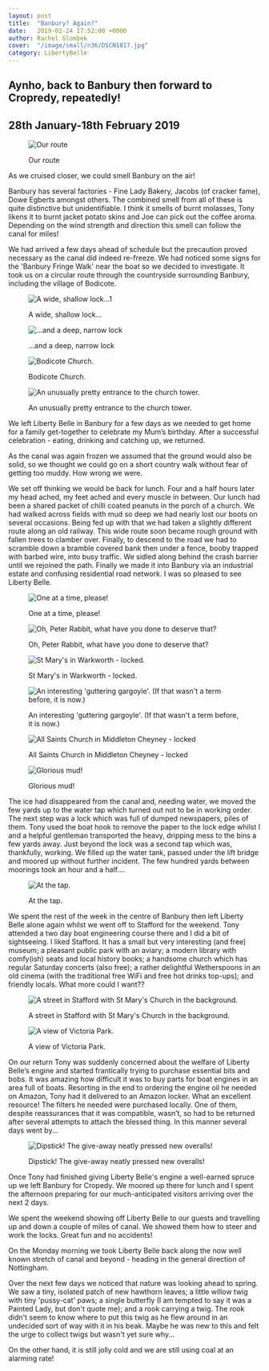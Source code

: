 ```yaml
---
layout: post
title:  "Banbury? Again?"
date:   2019-02-24 17:52:00 +0000
author: Rachel Glombek
cover:  "/image/small/n36/DSCN1817.jpg"
category: LibertyBelle
---
```

<h2>Aynho, back to Banbury then forward to Cropredy, repeatedly!</h2>

<h2>28th January-18th February 2019</h2>

<figure>
 <img src="{{site.baseurl}}/image/maps/n36map.png" alt="Our route" >
 <figcaption>
 <p>Our route</p>
 </figcaption>
</figure>
<p>As we cruised closer, we could smell Banbury on the air!

<p>Banbury has several factories - Fine Lady Bakery, Jacobs (of cracker fame), Dowe Egberts amongst others. The combined smell from all of these is quite distinctive but unidentifiable. I think it smells of burnt molasses, Tony likens it to burnt jacket potato skins and Joe can pick out the coffee aroma. Depending on the wind strength and direction this smell can follow the canal for miles!</p>

<p>We had arrived a few days ahead of schedule but the precaution proved necessary as the canal did indeed re-freeze.
We had noticed some signs for the 'Banbury Fringe Walk' near the boat so we decided to investigate. It took us on a circular route through the countryside surrounding Banbury, including the village of Bodicote.</p>

<figure>
 <img src="{{site.baseurl}}/image/small/n36/DSCN1794.jpg" alt="A wide, shallow lock...1" >
 <figcaption>
 <p>A wide, shallow lock...</p>
 </figcaption>
</figure>

<figure>
 <img src="{{site.baseurl}}/image/small/n36/DSCN1805.jpg" alt="...and a deep, narrow lock" >
 <figcaption>
 <p>...and a deep, narrow lock</p>
 </figcaption>
</figure>

<figure>
 <img src="{{site.baseurl}}/image/small/n36/DSCN1814.jpg" alt="Bodicote Church." >
 <figcaption>
 <p>Bodicote Church.</p>
 </figcaption>
</figure>

<figure>
 <img src="{{site.baseurl}}/image/small/n36/DSCN1813.jpg" alt="An unusually pretty entrance to the church tower." >
 <figcaption>
 <p>An unusually pretty entrance to the church tower.</p>
 </figcaption>
</figure>

<p>We left Liberty Belle in Banbury for a few days as we needed to get home for a family get-together to celebrate my Mum’s birthday. After a successful celebration - eating, drinking and catching up, we returned.</p>

<p>As the canal was again frozen we assumed that the ground would also be solid, so we thought we could go on a short country walk without fear of getting too muddy. How wrong we were.</p>

<p>We set off thinking we would be back for lunch. Four and a half hours later my head ached, my feet ached and every muscle in between. Our lunch had been a shared packet of chilli coated peanuts in the porch of a church. We had walked across fields with mud so deep we had nearly lost our boots on several occasions. Being fed up with that we had taken a slightly different route along an old railway. This wide route soon became rough ground with fallen trees to clamber over. Finally, to descend to the road we had to scramble down a bramble covered bank then under a fence, booby trapped with barbed wire, into busy traffic. We sidled along behind the crash barrier until we rejoined the path. Finally we made it into Banbury via an industrial estate and confusing residential road network. I was so pleased to see Liberty Belle.</p>

<figure>
 <img src="{{site.baseurl}}/image/small/n36/DSCN1815.jpg" alt="One at a time, please!" >
 <figcaption>
 <p>One at a time, please!</p>
 </figcaption>
</figure>

<figure>
 <img src="{{site.baseurl}}/image/small/n36/P2050011.jpg" alt="Oh, Peter Rabbit, what have you done to deserve that?" >
 <figcaption>
 <p>Oh, Peter Rabbit, what have you done to deserve that?</p>
 </figcaption>
</figure>

<figure>
 <img src="{{site.baseurl}}/image/small/n36/P2050005.jpg" alt="St Mary's in Warkworth - locked." >
 <figcaption>
 <p>St Mary's in Warkworth - locked.</p>
 </figcaption>
</figure>

<figure>
 <img src="{{site.baseurl}}/image/small/n36/P2050006.jpg" alt="An interesting 'guttering gargoyle'. (If that wasn't a term before, it is now.)" >
 <figcaption>
 <p>An interesting 'guttering gargoyle'. (If that wasn't a term before, it is now.)</p>
 </figcaption>
</figure>

<figure>
 <img src="{{site.baseurl}}/image/small/n36/P2050008.jpg" alt="All Saints Church in Middleton Cheyney - locked" >
 <figcaption>
 <p>All Saints Church in Middleton Cheyney - locked</p>
 </figcaption>
</figure>

<figure>
 <img src="{{site.baseurl}}/image/small/n36/P2050012.jpg" alt="Glorious mud!" >
 <figcaption>
 <p>Glorious mud!</p>
 </figcaption>
</figure>

<p>The ice had disappeared from the canal and, needing water, we moved the few yards up to the water tap which turned out not to be in working order. The next step was a lock which was full of dumped newspapers, piles of them. Tony used the boat hook to remove the paper to the lock edge whilst I and a helpful gentleman transported the heavy, dripping mess to the bins a few yards away. Just beyond the lock was a second tap which was, thankfully, working.  We filled up the water tank, passed under the lift bridge and moored up without further incident. The few hundred yards between moorings took an hour and a half....</p>

<figure>
 <img src="{{site.baseurl}}/image/small/n36/DSCN1817.jpg" alt="At the tap." >
 <figcaption>
 <p>At the tap.</p>
 </figcaption>
</figure>

<p>We spent the rest of the week in the centre of Banbury then left Liberty Belle alone again whilst we went off to Stafford for the weekend. Tony attended a two day boat engineering course there and I did a bit of sightseeing. I liked Stafford. It has a small but very interesting (and free) museum; a pleasant public park with an aviary; a modern library with comfy(ish) seats and local history books; a handsome church which has regular Saturday concerts (also free); a rather delightful Wetherspoons in an old cinema (with the traditional free WiFi and free hot drinks top-ups); and friendly locals. What more could I want??</p>

<figure>
 <img src="{{site.baseurl}}/image/small/n36/DSCN1820.jpg" alt="A street in Stafford with St Mary's Church in the background." >
 <figcaption>
 <p>A street in Stafford with St Mary's Church in the background.</p>
 </figcaption>
</figure>

<figure>
 <img src="{{site.baseurl}}/image/small/n36/DSCN1828.jpg" alt="A view of Victoria Park." >
 <figcaption>
 <p>A view of Victoria Park.</p>
 </figcaption>
</figure>

<p>On our return Tony was suddenly concerned about the welfare of Liberty Belle’s engine and started frantically trying to purchase essential bits and bobs. It was amazing how difficult it was to buy parts for boat engines in an area full of boats. Resorting in the end to ordering the engine oil he needed on Amazon, Tony had it delivered to an Amazon locker. What an excellent resource! The filters he needed were purchased locally. One of them, despite reassurances that it was compatible, wasn’t, so had to be returned after several attempts to attach the blessed thing. In this manner several days went by...</p>

<figure>
 <img src="{{site.baseurl}}/image/small/n36/DSCN1829.jpg" alt="Dipstick! The give-away neatly pressed new overalls!" >
 <figcaption>
 <p>Dipstick! The give-away neatly pressed new overalls!</p>
 </figcaption>
</figure>

<p>Once Tony had finished giving Liberty Belle's engine a well-earned spruce up we left Banbury for Cropedy. We moored up there for lunch and I spent the afternoon preparing for our much-anticipated visitors arriving over the next 2 days.</p>

<p>We spent the weekend showing off Liberty Belle to our guests and travelling up and down a couple of miles of canal. We showed them how to steer and work the locks. Great fun and no accidents!</p>

<p>On the Monday morning we took Liberty Belle back along the now well known stretch of canal and beyond - heading in the general direction of Nottingham.</p>

<p>Over the next few days we noticed that nature was looking ahead to spring. We saw a tiny, isolated patch of new hawthorn leaves; a little willow twig with tiny 'pussy-cat' paws; a single butterfly (I am tempted to say it was a Painted Lady, but don't quote me); and a rook carrying a twig. The rook didn't seem to know where to put this twig as he flew around in an undecided sort of way with it in his beak. Maybe he was new to this and felt the urge to collect twigs but wasn't yet sure why...</p>

<p>On the other hand, it is still jolly cold and we are still using coal at an alarming rate!</p>

